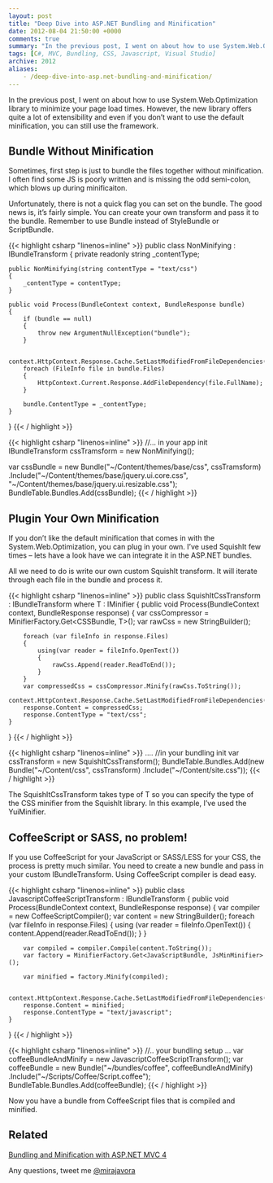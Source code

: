 ```yaml
---
layout: post
title: "Deep Dive into ASP.NET Bundling and Minification"
date: 2012-08-04 21:50:00 +0000
comments: true
summary: "In the previous post, I went on about how to use System.Web.Optimization library to minimize your page load times. However, the new library offers quite a lot of extensibility and even if you don’t want to use the default minification, you can still use the framework."
tags: [C#, MVC, Bundling, CSS, Javascript, Visual Studio]
archive: 2012
aliases:
    - /deep-dive-into-asp.net-bundling-and-minification/
---
```


In the previous post, I went on about how to use System.Web.Optimization library to minimize your page load times. However, the new library offers quite a lot of extensibility and even if you don’t want to use the default minification, you can still use the framework.
<!--more-->

Bundle Without Minification
-------------------

Sometimes, first step is just to bundle the files together without minification. I often find some JS is poorly written and is missing the odd semi-colon, which blows up during minificaiton.

Unfortunately, there is not a quick flag you can set on the bundle. The good news is, it’s fairly simple. You can create your own transform and pass it to the bundle. Remember to use Bundle instead of StyleBundle or ScriptBundle.

{{< highlight csharp "linenos=inline" >}}
public class NonMinifying : IBundleTransform
{
    private readonly string _contentType;

    public NonMinifying(string contentType = "text/css")
    {
        _contentType = contentType;
    }

    public void Process(BundleContext context, BundleResponse bundle)
    {
        if (bundle == null)
        {
            throw new ArgumentNullException("bundle");
        }

        context.HttpContext.Response.Cache.SetLastModifiedFromFileDependencies();
        foreach (FileInfo file in bundle.Files)
        {
            HttpContext.Current.Response.AddFileDependency(file.FullName);
        }

        bundle.ContentType = _contentType;
    }
}
{{< / highlight >}}


{{< highlight csharp "linenos=inline" >}}
//... in your app init
IBundleTransform cssTramsform = new NonMinifying();

var cssBundle = new Bundle("~/Content/themes/base/css", cssTramsform)
            .Include("~/Content/themes/base/jquery.ui.core.css",
            "~/Content/themes/base/jquery.ui.resizable.css");
    BundleTable.Bundles.Add(cssBundle);
{{< / highlight >}}


Plugin Your Own Minification
-------------------

If you don’t like the default minification that comes in with the System.Web.Optimization, you can plug in your own. I’ve used SquishIt few times – lets have a look have we can integrate it in the ASP.NET bundles.

All we need to do is write our own custom SquishIt transform. It will iterate through each file in the bundle and process it.

{{< highlight csharp "linenos=inline" >}}
public class SquishItCssTransform<T> : IBundleTransform where T : IMinifier<CSSBundle>
{
    public void Process(BundleContext context, BundleResponse response)
    {
        var cssCompressor = MinifierFactory.Get<CSSBundle, T>();
        var rawCss = new StringBuilder();

        foreach (var fileInfo in response.Files)
        {
            using(var reader = fileInfo.OpenText())
            {
                rawCss.Append(reader.ReadToEnd());
            }
        }
        var compressedCss = cssCompressor.Minify(rawCss.ToString());
        context.HttpContext.Response.Cache.SetLastModifiedFromFileDependencies();
        response.Content = compressedCss;
        response.ContentType = "text/css";
    }
}
{{< / highlight >}}


{{< highlight csharp "linenos=inline" >}}
....
//in your bundling init
var cssTransform = new SquishItCssTransform<YuiMinifier>();
BundleTable.Bundles.Add(new Bundle("~/Content/css", cssTransform)
.Include("~/Content/site.css"));
{{< / highlight >}}

The SquishItCssTransform takes type of T so you can specify the type of the CSS minifier from the SquishIt library. In this example, I’ve used the YuiMinifier.


CoffeeScript or SASS, no problem!
-------------------

If you use CoffeeScript for your JavaScript or SASS/LESS for your CSS, the process is pretty much similar. You need to create a new bundle and pass in your custom IBundleTransform. Using CoffeeScript compiler is dead easy.

{{< highlight csharp "linenos=inline" >}}
public class JavascriptCoffeeScriptTransform : IBundleTransform
{
    public void Process(BundleContext context, BundleResponse response)
    {
        var compiler = new CoffeeScriptCompiler();
        var content = new StringBuilder();
        foreach (var fileInfo in response.Files)
        {
            using (var reader = fileInfo.OpenText())
            {
                content.Append(reader.ReadToEnd());
            }
        }

        var compiled = compiler.Compile(content.ToString());
        var factory = MinifierFactory.Get<JavaScriptBundle, JsMinMinifier>();

        var minified = factory.Minify(compiled);

        context.HttpContext.Response.Cache.SetLastModifiedFromFileDependencies();
        response.Content = minified;
        response.ContentType = "text/javascript";
    }
}
{{< / highlight >}}


{{< highlight csharp "linenos=inline" >}}
//.. your bundling setup ...
var coffeeBundleAndMinify = new JavascriptCoffeeScriptTransform();
var coffeeBundle = new Bundle("~/bundles/coffee", coffeeBundleAndMinify)
                       .Include("~/Scripts/Coffee/Script.coffee");
BundleTable.Bundles.Add(coffeeBundle);
{{< / highlight >}}


Now you have a bundle from CoffeeScript files that is compiled and minified.

Related
-------------------

[Bundling and Minification with ASP.NET MVC 4](/bundling-and-minification-with-asp.net)

Any questions, tweet me [@mirajavora](http://twitter.com/mirajavora)